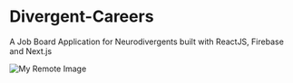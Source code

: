 # Divergent-Careers

A Job Board Application for Neurodivergents built with ReactJS, Firebase and Next.js

![My Remote Image](https://www.dropbox.com/s/.../my-remote-image.jpg?dl=0)
